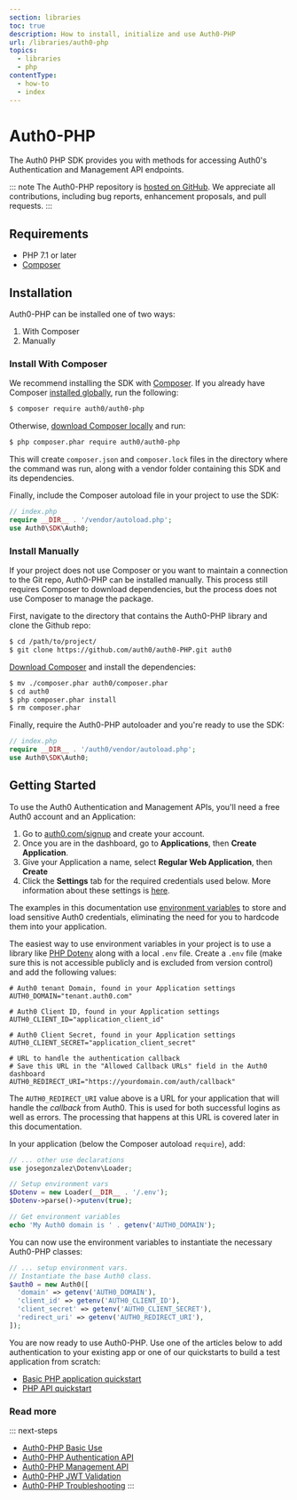 ```yaml
---
section: libraries
toc: true
description: How to install, initialize and use Auth0-PHP
url: /libraries/auth0-php
topics:
  - libraries
  - php
contentType:
  - how-to
  - index
---
```

# Auth0-PHP

The Auth0 PHP SDK provides you with methods for accessing Auth0's Authentication and Management API endpoints.

::: note
The Auth0-PHP repository is [hosted on GitHub](https://github.com/auth0/auth0-PHP). We appreciate all contributions, including bug reports, enhancement proposals, and pull requests.
:::

## Requirements

- PHP 7.1 or later
- [Composer](https://getcomposer.org/doc/00-intro.md)

## Installation

Auth0-PHP can be installed one of two ways:

1. With Composer
2. Manually

### Install With Composer

We recommend installing the SDK with [Composer](https://getcomposer.org/). If you already have Composer [installed globally](https://getcomposer.org/doc/00-intro.md#globally), run the following:

```bash
$ composer require auth0/auth0-php
```

Otherwise, [download Composer locally](https://getcomposer.org/doc/00-intro.md#locally) and run:

```bash
$ php composer.phar require auth0/auth0-php
```

This will create `composer.json` and `composer.lock` files in the directory where the command was run, along with a vendor folder containing this SDK and its dependencies.

Finally, include the Composer autoload file in your project to use the SDK:

```php
// index.php
require __DIR__ . '/vendor/autoload.php';
use Auth0\SDK\Auth0;
```

### Install Manually

If your project does not use Composer or you want to maintain a connection to the Git repo, Auth0-PHP can be installed manually. This process still requires Composer to download dependencies, but the process does not use Composer to manage the package.

First, navigate to the directory that contains the Auth0-PHP library and clone the Github repo:

```bash
$ cd /path/to/project/
$ git clone https://github.com/auth0/auth0-PHP.git auth0
```

[Download Composer](https://getcomposer.org/download/) and install the dependencies:

```bash
$ mv ./composer.phar auth0/composer.phar
$ cd auth0
$ php composer.phar install
$ rm composer.phar
```

Finally, require the Auth0-PHP autoloader and you're ready to use the SDK:

```php
// index.php
require __DIR__ . '/auth0/vendor/autoload.php';
use Auth0\SDK\Auth0;
```

## Getting Started

To use the Auth0 Authentication and Management APIs, you'll need a free Auth0 account and an Application:

1. Go to [auth0.com/signup](https://auth0.com/signup) and create your account.
2. Once you are in the dashboard, go to **Applications**, then **Create Application**.
3. Give your Application a name, select **Regular Web Application**, then **Create**
4. Click the **Settings** tab for the required credentials used below. More information about these settings is [here](/dashboard/reference/settings-application).

The examples in this documentation use [environment variables](https://secure.php.net/manual/en/reserved.variables.environment.php) to store and load sensitive Auth0 credentials, eliminating the need for you to hardcode them into your application.

The easiest way to use environment variables in your project is to use a library like [PHP Dotenv](https://github.com/josegonzalez/php-dotenv) along with a local `.env` file. Create a `.env` file (make sure this is not accessible publicly and is excluded from version control) and add the following values:

```
# Auth0 tenant Domain, found in your Application settings
AUTH0_DOMAIN="tenant.auth0.com"

# Auth0 Client ID, found in your Application settings
AUTH0_CLIENT_ID="application_client_id"

# Auth0 Client Secret, found in your Application settings
AUTH0_CLIENT_SECRET="application_client_secret"

# URL to handle the authentication callback
# Save this URL in the "Allowed Callback URLs" field in the Auth0 dashboard
AUTH0_REDIRECT_URI="https://yourdomain.com/auth/callback"
```

The `AUTH0_REDIRECT_URI` value above is a URL for your application that will handle the <dfn data-key="callback">callback</dfn> from Auth0. This is used for both successful logins as well as errors. The processing that happens at this URL is covered later in this documentation.

In your application (below the Composer autoload `require`), add:

```php
// ... other use declarations
use josegonzalez\Dotenv\Loader;

// Setup environment vars
$Dotenv = new Loader(__DIR__ . '/.env');
$Dotenv->parse()->putenv(true);

// Get environment variables
echo 'My Auth0 domain is ' . getenv('AUTH0_DOMAIN');
```

You can now use the environment variables to instantiate the necessary Auth0-PHP classes:

```php
// ... setup environment vars.
// Instantiate the base Auth0 class.
$auth0 = new Auth0([
  'domain' => getenv('AUTH0_DOMAIN'),
  'client_id' => getenv('AUTH0_CLIENT_ID'),
  'client_secret' => getenv('AUTH0_CLIENT_SECRET'),
  'redirect_uri' => getenv('AUTH0_REDIRECT_URI'),
]);
```

You are now ready to use Auth0-PHP. Use one of the articles below to add authentication to your existing app or one of our quickstarts to build a test application from scratch:

* [Basic PHP application quickstart](https://auth0.com/docs/quickstart/webapp/php/)
* [PHP API quickstart](https://auth0.com/docs/quickstart/backend/php/)

### Read more

::: next-steps
* [Auth0-PHP Basic Use](/libraries/auth0-php/basic-use)
* [Auth0-PHP Authentication API](/libraries/auth0-php/authentication-api)
* [Auth0-PHP Management API](/libraries/auth0-php/management-api)
* [Auth0-PHP JWT Validation](/libraries/auth0-php/jwt-validation)
* [Auth0-PHP Troubleshooting](/libraries/auth0-php/troubleshooting)
:::
